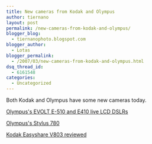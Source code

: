 ```yaml
---
title: New cameras from Kodak and Olympus
author: tiernano
layout: post
permalink: /new-cameras-from-kodak-and-olympus/
blogger_blog:
  - tiernanophoto.blogspot.com
blogger_author:
  - Lotas
blogger_permalink:
  - /2007/03/new-cameras-from-kodak-and-olympus.html
dsq_thread_id:
  - 6161548
categories:
  - Uncategorized
---
```

Both Kodak and Olympus have some new cameras today. 

[Olympus's EVOLT E-510 and E410 live LCD DSLRs][1]

[Olympus's Stylus 780][2]

[Kodak Easyshare V803 reviewed][3]

 [1]: http://www.engadget.com/2007/03/05/olympuss-evolt-e-510-and-e410-live-lcd-dslrs/
 [2]: http://www.engadget.com/2007/03/05/olympuss-stylus-780/
 [3]: http://www.engadget.com/2007/03/05/kodak-easyshare-v803-reviewed/
